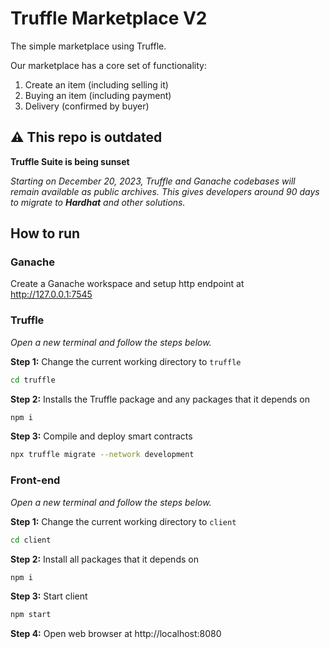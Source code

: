 # Truffle Marketplace V2

The simple marketplace using Truffle.

Our marketplace has a core set of functionality: 
1. Create an item (including selling it)
2. Buying an item (including payment)
3. Delivery (confirmed by buyer)

## ⚠️ This repo is outdated

**Truffle Suite is being sunset**

*Starting on December 20, 2023, Truffle and Ganache codebases will remain available as public archives. This gives developers around 90 days to migrate to **Hardhat** and other solutions.*

## How to run

### Ganache

Create a Ganache workspace and setup http endpoint at http://127.0.0.1:7545

### Truffle

*Open a new terminal and follow the steps below.*

**Step 1:** Change the current working directory to `truffle`

```bash
cd truffle
```

**Step 2:** Installs the Truffle package and any packages that it depends on

```bash
npm i
```

**Step 3:** Compile and deploy smart contracts

```bash
npx truffle migrate --network development
```

### Front-end

*Open a new terminal and follow the steps below.*

**Step 1:** Change the current working directory to `client`

```bash
cd client
```

**Step 2:** Install all packages that it depends on

```bash
npm i
```

**Step 3:** Start client

```bash
npm start
```

**Step 4:** Open web browser at http://localhost:8080

